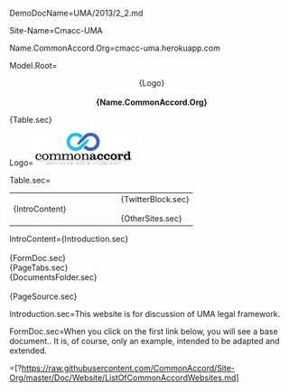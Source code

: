 DemoDocName=UMA/2013/2_2.md

Site-Name=Cmacc-UMA

Name.CommonAccord.Org=cmacc-uma.herokuapp.com

Model.Root=<p align="center">{Logo}<br><br><b>{Name.CommonAccord.Org}</b></center></p>{Table.sec}

Logo=<img src="visual/cmacc-trans.png" style="width:35%" />

Table.sec=<table><tr><td width="50%">{IntroContent}</td><td>   </td><td>{TwitterBlock.sec}<br><br>{OtherSites.sec}</td></tr></table>

IntroContent={Introduction.sec}<br><br>{FormDoc.sec}<br>{PageTabs.sec}<br>{DocumentsFolder.sec}<br><br>{PageSource.sec}

Introduction.sec=This website is for discussion of UMA legal framework.

FormDoc.sec=When you click on the first link below, you will see a base document.</a>.  It is, of course, only an example, intended to be adapted and extended. 

=[?https://raw.githubusercontent.com/CommonAccord/Site-Org/master/Doc/Website/ListOfCommonAccordWebsites.md]